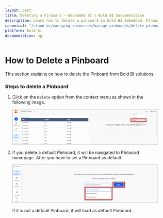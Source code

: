 ```yaml
---
layout: post
title: Deleting a Pinboard – Embedded BI | Bold BI Documentation
description: Learn how to delete a pinboard in Bold BI Embedded. Pinboard is a collection of widgets from various dashboards pinned to it.
canonical: "/cloud-bi/managing-resources/manage-pinboards/delete-pinboards/"
platform: bold-bi
documentation: ug
---
```


# How to Delete a Pinboard

This section explains on how to delete the Pinboard from Bold BI solutions.

### Steps to delete a Pinboard

1. Click on the `Delete` option from the context menu as shown in the following image.

    ![Delete Option](/static/assets/embedded/managing-resources/manage-pinboards/images/delete-option.png)

2. If you delete a default Pinboard, it will be navigated to Pinboard homepage. After you have to set a Pinboard as default.

    ![Applied Default](/static/assets/embedded/managing-resources/manage-pinboards/images/applied-default.png)

   If it is not a default Pinboard, it will load as default Pinboard.